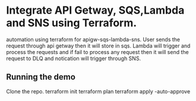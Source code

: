 # Integrate API Getway, SQS,Lambda and SNS using Terraform.

automation using terraform for apigw-sqs-lambda-sns.
User sends the request through api getway then it will store in sqs. Lambda will trigger and process the requests and if fail to process any request 
then it will send the request to DLQ and notication will trigger through SNS.

## Running the demo
Clone the repo.
terraform init
terraform plan
terraform apply -auto-approve

